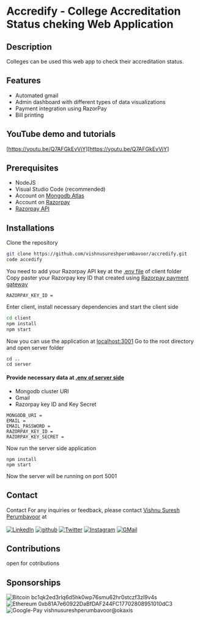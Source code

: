 # Accredify - College Accreditation Status cheking Web Application

## Description
Colleges can be used this web app to check their accreditation status.

## Features
* Automated gmail
* Admin dashboard with different types of data visualizations
* Payment integration using RazorPay
* Bill printing

## YouTube demo and tutorials
[https://youtu.be/Q7AFGkEvVjY][https://youtu.be/Q7AFGkEvVjY]

## Prerequisites
* NodeJS
* Visual Studio Code (recommended)
* Account on [Mongodb Atlas](https://cloud.mongodb.com) 
* Account on [Razorpay](https://dashboard.razorpay.com)
* [Razorpay API](https://dashboard.razorpay.com/app/website-app-settings/api-keys) 

## Installations
Clone the repository
```sh
git clone https://github.com/vishnusureshperumbavoor/accredify.git
code accedify
```
You need to add your Razorpay API key at the [.env file](client/.env) of client folder <br>
Copy paster your Razorpay key ID that created using [Razorpay payment gateway](https://dashboard.razorpay.com/app/website-app-settings/api-keys) <br>
```
RAZORPAY_KEY_ID = 
```
Enter client, install necessary dependencies and start the client side
```sh
cd client
npm install
npm start
```
Now you can use the application at [localhost:3001](https://localhost:3001)
Go to the root directory and open server folder
```
cd ..
cd server
```
#### Provide necessary data at [.env of server side](server/.env)
- Mongodb cluster URI
- Gmail
- Razorpay key ID and Key Secret
```
MONGODB_URI = 
EMAIL = 
EMAIL_PASSWORD = 
RAZORPAY_KEY_ID = 
RAZORPAY_KEY_SECRET = 
```
Now run the server side application
```
npm install
npm start
```
Now the server will be running on port 5001

## Contact
Contact
For any inquiries or feedback, please contact [Vishnu Suresh Perumbavoor](https://vishnusureshperumbavoor.github.io/V-S-P/) at <br> <br>
[![LinkedIn][linkedin-shield]][linkedin-url]
[![github][github-shield]][github-url]
[![Twitter][twitter-shield]][twitter-url]
[![Instagram][instagram-shield]][instagram-url]
[![GMail][gmail-shield]][gmail-url]

## Contributions 
open for cotributions

## Sponsorships
![Bitcoin](https://img.shields.io/badge/Bitcoin-000?style=for-the-badge&logo=bitcoin&logoColor=white)  bc1qk2ed3rlq6d5hk0wp76smu62hr0stczf3zl9v4s <br>
![Ethereum](https://img.shields.io/badge/Ethereum-3C3C3D?style=for-the-badge&logo=Ethereum&logoColor=white)  0xb81A7e60922DaBfDAF244FC17702808951010dC3 <br>
![Google-Pay](https://img.shields.io/badge/GooglePay-%233780F1.svg?style=for-the-badge&logo=Google-Pay&logoColor=white) vishnusureshperumbavoor@okaxis

[linkedin-shield]: https://img.shields.io/badge/LinkedIn-0077B5?style=for-the-badge&logo=linkedin&logoColor=white
[linkedin-url]: https://www.linkedin.com/in/vishnu-suresh-perumbavoor/
[twitter-shield]: https://img.shields.io/badge/Twitter-1DA1F2?style=for-the-badge&logo=twitter&logoColor=white
[twitter-url]: https://twitter.com/in/vspeeeeee
[instagram-shield]: https://img.shields.io/badge/Instagram-E4405F?style=for-the-badge&logo=instagram&logoColor=white
[instagram-url]: https://www.instagram.com/vishnusureshperumbavoor/
[github-shield]: https://img.shields.io/badge/GitHub-100000?style=for-the-badge&logo=github&logoColor=white
[github-url]: https://github.com/vishnusureshperumbavoor
[gmail-shield]: https://img.shields.io/badge/Gmail-D14836?style=for-the-badge&logo=gmail&logoColor=white
[gmail-url]: mailto:vishnusureshperumbavoor@gmail.com
